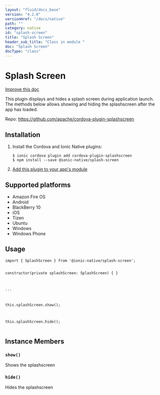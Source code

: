 ```yaml
---
layout: "fluid/docs_base"
version: "4.2.0"
versionHref: "/docs/native"
path: ""
category: native
id: "splash-screen"
title: "Splash Screen"
header_sub_title: "Class in module "
doc: "Splash Screen"
docType: "class"
---
```


<h1 class="api-title">Splash Screen</h1>

<a class="improve-v2-docs" href="http://github.com/ionic-team/ionic-native/edit/master/src/@ionic-native/plugins/splash-screen/index.ts#L1">
  Improve this doc
</a>







<p>This plugin displays and hides a splash screen during application launch. The methods below allows showing and hiding the splashscreen after the app has loaded.</p>


<p>Repo:
  <a href="https://github.com/apache/cordova-plugin-splashscreen">
    https://github.com/apache/cordova-plugin-splashscreen
  </a>
</p>


<h2><a class="anchor" name="installation" href="#installation"></a>Installation</h2>
<ol class="installation">
  <li>Install the Cordova and Ionic Native plugins:<br>
    <pre><code class="nohighlight">$ ionic cordova plugin add cordova-plugin-splashscreen
$ npm install --save @ionic-native/splash-screen
</code></pre>
  </li>
  <li><a href="https://ionicframework.com/docs/native/#Add_Plugins_to_Your_App_Module">Add this plugin to your app's module</a></li>
</ol>



<h2><a class="anchor" name="platforms" href="#platforms"></a>Supported platforms</h2>
<ul>
  <li>Amazon Fire OS</li><li>Android</li><li>BlackBerry 10</li><li>iOS</li><li>Tizen</li><li>Ubuntu</li><li>Windows</li><li>Windows Phone</li>
</ul>






<h2><a class="anchor" name="usage" href="#usage"></a>Usage</h2>
<pre><code class="lang-typescript">import { SplashScreen } from &#39;@ionic-native/splash-screen&#39;;

constructor(private splashScreen: SplashScreen) { }

...

this.splashScreen.show();

this.splashScreen.hide();
</code></pre>








<h2><a class="anchor" name="instance-members" href="#instance-members"></a>Instance Members</h2>
<h3><a class="anchor" name="show" href="#show"></a><code>show()</code></h3>




Shows the splashscreen



<h3><a class="anchor" name="hide" href="#hide"></a><code>hide()</code></h3>




Hides the splashscreen










